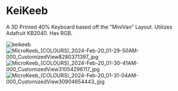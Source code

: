 # KeiKeeb
A 3D Printed 40% Keyboard based off the "MiniVan" Layout. Utilizes Adafruit KB2040. Has RGB.

![keikeeb](https://github.com/potatoworld/KeiKeeb/assets/37276609/5b5814b1-191e-4519-9660-6271ed155231)
![MicroKeeb_(COLOURS)_2024-Feb-20_01-29-50AM-000_CustomizedView8280371397_jpg](https://github.com/potatoworld/KeiKeeb/assets/37276609/640c4a25-2ab1-43f8-8e31-5a15b7c678ab)
![MicroKeeb_(COLOURS)_2024-Feb-20_01-30-41AM-000_CustomizedView31054296117_jpg](https://github.com/potatoworld/KeiKeeb/assets/37276609/88eea140-7f72-43e8-9277-632a6a84c548)
![MicroKeeb_(COLOURS)_2024-Feb-20_01-31-04AM-000_CustomizedView30904654443_jpg](https://github.com/potatoworld/KeiKeeb/assets/37276609/c620e440-78ed-447b-bc34-673f6d558ebc)
